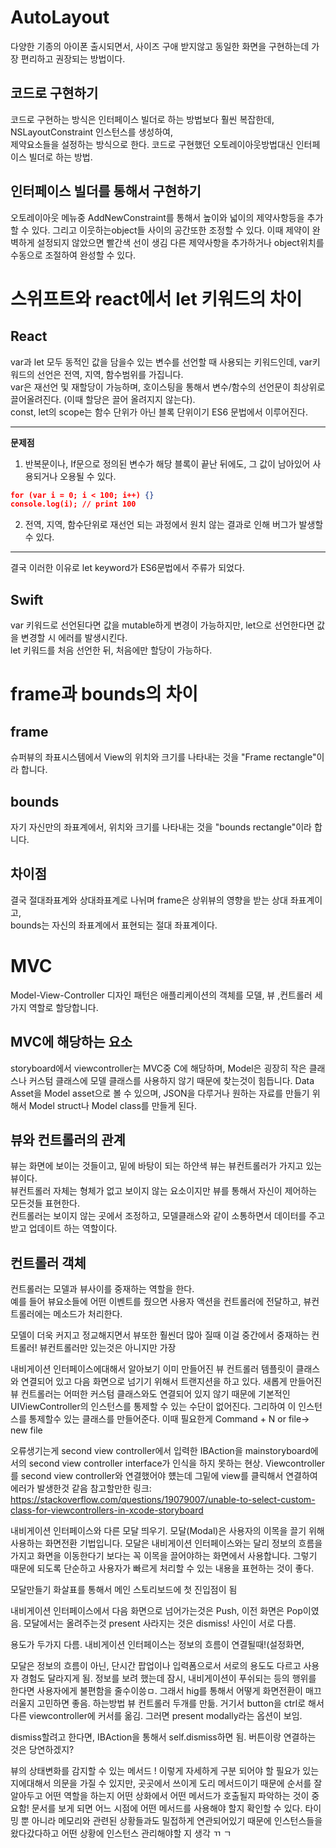 # AutoLayout

다양한 기종의 아이폰 출시되면서, 사이즈 구애 받지않고 동일한 화면을 구현하는데 가장 편리하고 권장되는 방법이다.

## 코드로 구현하기

코드로 구현하는 방식은 인터페이스 빌더로 하는 방법보다 훨씬 복잡한데, NSLayoutConstraint 인스턴스를 생성하여,  
제약요소들을 설정하는 방식으로 한다.
코드로 구현했던 오토레이아웃방법대신 인터페이스 빌더로 하는 방법.

## 인터페이스 빌더를 통해서 구현하기

오토레이아웃 메뉴중 AddNewConstraint를 통해서 높이와 넓이의 제약사항등을 추가할 수 있다. 그리고 이웃하는object들 사이의 공간또한 조정할 수 있다.
이때 제약이 완벽하게 설정되지 않았으면 빨간색 선이 생김 다른 제약사항을 추가하거나 object위치를 수동으로 조절하여 완성할 수 있다.

# 스위프트와 react에서 let 키워드의 차이

## React

var과 let 모두 동적인 값을 담을수 있는 변수를 선언할 때 사용되는 키워드인데, var키워드의 선언은 전역, 지역, 함수범위를 가집니다.  
var은 재선언 및 재할당이 가능하며, 호이스팅을 통해서 변수/함수의 선언문이 최상위로 끌어올려진다. (이때 할당은 끌어 올려지지 않는다).  
const, let의 scope는 함수 단위가 아닌 블록 단위이기 ES6 문법에서 이루어진다.

---

**문제점**

1. 반복문이나, If문으로 정의된 변수가 해당 블록이 끝난 뒤에도, 그 값이 남아있어 사용되거나 오용될 수 있다.

```json
for (var i = 0; i < 100; i++) {}
console.log(i); // print 100
```

2. 전역, 지역, 함수단위로 재선언 되는 과정에서 원치 않는 결과로 인해 버그가 발생할 수 있다.

---

결국 이러한 이유로 let keyword가 ES6문법에서 주류가 되었다.

## Swift

var 키워드로 선언된다면 값을 mutable하게 변경이 가능하지만, let으로 선언한다면 값을 변경할 시 에러를 발생시킨다.  
let 키워드를 처음 선언한 뒤, 처음에만 할당이 가능하다.

# frame과 bounds의 차이

## frame

슈퍼뷰의 좌표시스템에서 View의 위치와 크기를 나타내는 것을 "Frame rectangle"이라 합니다.

## bounds

자기 자신만의 좌표계에서, 위치와 크기를 나타내는 것을 "bounds rectangle"이라 합니다.

## 차이점

결국 절대좌표계와 상대좌표계로 나뉘며 frame은 상위뷰의 영향을 받는 상대 좌표계이고,  
bounds는 자신의 좌표계에서 표현되는 절대 좌표계이다.

# MVC

Model-View-Controller 디자인 패턴은 애플리케이션의 객체를 모델, 뷰 ,컨트롤러 세가지 역할로 할당합니다.

## MVC에 해당하는 요소

storyboard에서 viewcontroller는 MVC중 C에 해당하며, Model은 굉장히 작은 클래스나 커스텀 클래스에 모델 클래스를 사용하지 않기 때문에 찾는것이 힘듭니다.
Data Asset을 Model asset으로 볼 수 있으며, JSON을 다루거나 원하는 자료를 만들기 위해서 Model struct나 Model class를 만들게 된다.

## 뷰와 컨트롤러의 관계

뷰는 화면에 보이는 것들이고, 밑에 바탕이 되는 하얀색 뷰는 뷰컨트롤러가 가지고 있는 뷰이다.  
뷰컨트롤러 자체는 형체가 없고 보이지 않는 요소이지만 뷰를 통해서 자신이 제어하는 모든것들 표현한다.  
컨트롤러는 보이지 않는 곳에서 조정하고, 모델클래스와 같이 소통하면서 데이터를 주고받고 업데이트 하는 역할이다.

## 컨트롤러 객체

컨트롤러는 모델과 뷰사이를 중재하는 역할을 한다.  
예를 들어 뷰요소들에 어떤 이벤트를 줬으면 사용자 액션을 컨트롤러에 전달하고, 뷰컨트롤러에는 메소드가 처리한다.

모델이 더욱 커지고 정교해지면서 뷰또한 훨씬더 많아 질때 이걸 중간에서 중재하는 컨트롤러! 뷰컨트롤러만 있는것은 아니지만 가장

내비게이션 인터페이스에대해서 알아보기
이미 만들어진 뷰 컨트롤러 템플릿이 클래스와 연결되어 있고 다음 화면으로 넘기기 위해서 트랜지션을 하고 있다.
새롭게 만들어진 뷰 컨트롤러는 어떠한 커스텀 클래스와도 연결되어 있지 않기 때문에 기본적인 UIViewController의 인스턴스를 통제할 수 있는 수단이 없어진다. 그리하여 이 인스턴스를 통제할수 있는 클래스를 만들어준다. 이때 필요한게
Command + N or file-> new file

오류생기는게 second view controller에서 입력한
IBAction을 mainstoryboard에서의 second view controller interface가
인식을 하지 못하는 현상.
Viewcontroller를 second view controller와 연결했어야 헀는데 그밑에
view를 클릭해서 연결하여 에러가 발생한것 같음
참고할만한 링크:
https://stackoverflow.com/questions/19079007/unable-to-select-custom-class-for-viewcontrollers-in-xcode-storyboard

내비게이션 인터페이스와 다른 모달 띄우기. 모달(Modal)은 사용자의 이목을 끌기 위해 사용하는 화면전환 기법입니다. 모달은 내비게이션 인터페이스와는 달리 정보의 흐름을 가지고 화면을 이동한다기 보다는 꼭 이목을 끌어야하는 화면에서 사용합니다.
그렇기 때문에 되도록 단순하고 사용자가 빠르게 처리할 수 있는 내용을 표현하는 것이 좋다.

모달만들기 화살표를 통해서 메인 스토리보드에 첫 진입점이 됨

내비게이션 인터페이스에서 다음 화면으로 넘어가는것은
Push, 이전 화면은 Pop이였음. 모달에서는 올려주는것 present
사라지는 것은 dismiss! 사인이 서로 다름.

용도가 두가지 다름. 내비게이션 인터페이스는 정보의 흐름이 연결될때!(설정화면,

모달은 정보의 흐름이 아닌, 단시간 팝업이나 입력폼으로서 서로의 용도도 다르고 사용자 경험도 달라지게 됨.
정보를 보려 했는데 잠시, 내비게이션이 푸쉬되는 등의 행위를 한다면 사용자에게 불편함을 줄수이씅ㅁ. 그래서 hig를 통해서 어떻게 화면전환이 매끄러울지 고민하면 좋음.
하는방법 뷰 컨트롤러 두개를 만듦. 거기서 button을 ctrl로 해서 다른 viewcontroller에 커서를 옮김. 그러면 present modally라는 옵션이 보임.

dismiss할려고 한다면, IBAction을 통해서 self.dismiss하면 됨. 버튼이랑 연결하는 것은 당연하겠지?

뷰의 상태변화를 감지할 수 있는 메서드 !
이렇게 자세하게 구분 되어야 할 필요가 있는지에대해서 의문을 가질 수 있지만, 곳곳에서 쓰이게 도리 메서드이기 때문에 순서를 잘 알아두고 어떤 역할을 하는지 어떤 상화에서 어떤 메서드가 호출될지 파악하는 것이 중요함! 문서를 보게 되면 어느 시점에 어떤 메서드를 사용해야 할지 확인할 수 있다. 타이밍 뿐 아니라 메모리와 관련된 상황들과도 밀접하게 연관되어있기 때문에 인스턴스들을 왔다갔다하고 어떤 상황에 인스턴스 관리해야할 지 생각 ㄲ ㄱ
